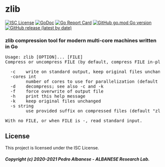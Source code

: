 # zlib
[![ISC License](http://img.shields.io/badge/license-ISC-blue.svg)](https://github.com/pedroalbanese/zlib/blob/master/LICENSE.md) 
[![GoDoc](https://godoc.org/github.com/pedroalbanese/zlib?status.png)](http://godoc.org/github.com/pedroalbanese/zlib)
[![Go Report Card](https://goreportcard.com/badge/github.com/pedroalbanese/zlib)](https://goreportcard.com/report/github.com/pedroalbanese/zlib)
[![GitHub go.mod Go version](https://img.shields.io/github/go-mod/go-version/pedroalbanese/zlib)](https://golang.org)
[![GitHub release (latest by date)](https://img.shields.io/github/v/release/pedroalbanese/zlib)](https://github.com/pedroalbanese/zlib/releases)
### zlib compression tool for modern multi-core machines written in Go 
<pre>Usage: zlib [OPTION]... [FILE]
Compress or uncompress FILE (by default, compress FILE in-place).

  -c    write on standard output, keep original files unchanged
  -cores int
        number of cores to use for parallelization (default 1)
  -d    decompress; see also -c and -k
  -f    force overwrite of output file
  -h    print this help message
  -k    keep original files unchanged
  -s string
        use provided suffix on compressed files (default "zlib")

With no FILE, or when FILE is -, read standard input.</pre>

## License

This project is licensed under the ISC License.

##### Copyright (c) 2020-2021 Pedro Albanese - ALBANESE Research Lab.
